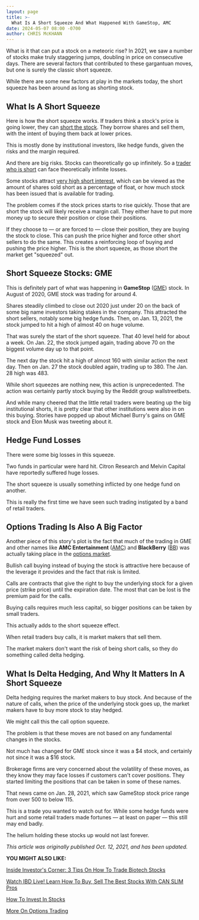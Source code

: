 ```yaml
---
layout: page
title: >-
  What Is A Short Squeeze And What Happened With GameStop, AMC
date: 2024-05-07 08:00 -0700
author: CHRIS McKHANN
---
```





What is it that can put a stock on a meteoric rise? In 2021, we saw a number of stocks make truly staggering jumps, doubling in price on consecutive days. There are several factors that contributed to these gargantuan moves, but one is surely the classic short squeeze.




While there are some new factors at play in the markets today, the short squeeze has been around as long as shorting stock.


What Is A Short Squeeze
-----------------------


Here is how the short squeeze works. If traders think a stock's price is going lower, they can [short the stock](https://www.investors.com/news/technology/shorting-a-stock-short-selling/). They borrow shares and sell them, with the intent of buying them back at lower prices.


This is mostly done by institutional investors, like hedge funds, given the risks and the margin required.


And there are big risks. Stocks can theoretically go up infinitely. So a [trader who is short](https://www.investors.com/news/technology/shorting-a-stock-short-selling/) can face theoretically infinite losses.


Some stocks attract [very high short interest](https://www.investors.com/how-to-invest/investors-corner/what-is-short-interest/), which can be viewed as the amount of shares sold short as a percentage of float, or how much stock has been issued that is available for trading.


The problem comes if the stock prices starts to rise quickly. Those that are short the stock will likely receive a margin call. They either have to put more money up to secure their position or close their positions.


If they choose to — or are forced to — close their position, they are buying the stock to close. This can push the price higher and force other short sellers to do the same. This creates a reinforcing loop of buying and pushing the price higher. This is the short squeeze, as those short the market get "squeezed" out.


Short Squeeze Stocks: GME
-------------------------


This is definitely part of what was happening in **GameStop** ([GME](https://research.investors.com/quote.aspx?symbol=GME)) stock. In August of 2020, GME stock was trading for around 4.


Shares steadily climbed to close out 2020 just under 20 on the back of some big name investors taking stakes in the company. This attracted the short sellers, notably some big hedge funds. Then, on Jan. 13, 2021, the stock jumped to hit a high of almost 40 on huge volume.


That was surely the start of the short squeeze. That 40 level held for about a week. On Jan. 22, the stock jumped again, trading above 70 on the biggest volume day up to that point.


The next day the stock hit a high of almost 160 with similar action the next day. Then on Jan. 27 the stock doubled again, trading up to 380. The Jan. 28 high was 483.


While short squeezes are nothing new, this action is unprecedented. The action was certainly partly stock buying by the Reddit group wallstreetbets.


And while many cheered that the little retail traders were beating up the big institutional shorts, it is pretty clear that other institutions were also in on this buying. Stories have popped up about Michael Burry's gains on GME stock and Elon Musk was tweeting about it.


Hedge Fund Losses
-----------------


There were some big losses in this squeeze.


Two funds in particular were hard hit. Citron Research and Melvin Capital have reportedly suffered huge losses.


The short squeeze is usually something inflicted by one hedge fund on another.


This is really the first time we have seen such trading instigated by a band of retail traders.


Options Trading Is Also A Big Factor
------------------------------------


Another piece of this story's plot is the fact that much of the trading in GME and other names like **AMC Entertainment** ([AMC](https://research.investors.com/quote.aspx?symbol=AMC)) and **BlackBerry** ([BB](https://research.investors.com/quote.aspx?symbol=BB)) was actually taking place in the [options market](https://www.investors.com/category/research/options/).


Bullish call buying instead of buying the stock is attractive here because of the leverage it provides and the fact that risk is limited.


Calls are contracts that give the right to buy the underlying stock for a given price (strike price) until the expiration date. The most that can be lost is the premium paid for the calls.


Buying calls requires much less capital, so bigger positions can be taken by small traders.


This actually adds to the short squeeze effect.


When retail traders buy calls, it is market makers that sell them.


The market makers don't want the risk of being short calls, so they do something called delta hedging.


What Is Delta Hedging, And Why It Matters In A Short Squeeze
------------------------------------------------------------


Delta hedging requires the market makers to buy stock. And because of the nature of calls, when the price of the underlying stock goes up, the market makers have to buy more stock to stay hedged.


We might call this the call option squeeze.


The problem is that these moves are not based on any fundamental changes in the stocks.


Not much has changed for GME stock since it was a \$4 stock, and certainly not since it was a \$16 stock.


Brokerage firms are very concerned about the volatility of these moves, as they know they may face losses if customers can't cover positions. They started limiting the positions that can be taken in some of these names.


That news came on Jan. 28, 2021, which saw GameStop stock price range from over 500 to below 115.


This is a trade you wanted to watch out for. While some hedge funds were hurt and some retail traders made fortunes — at least on paper — this still may end badly.


The helium holding these stocks up would not last forever.


*This article was originally published Oct. 12, 2021, and has been updated.*


**YOU MIGHT ALSO LIKE:**


[Inside Investor's Corner: 3 Tips On How To Trade Biotech Stocks](https://www.investors.com/how-to-invest/investors-corner/how-to-trade-biotech-stocks-three-tips-help-make-more-profits/)


[Watch IBD Live! Learn How To Buy, Sell The Best Stocks With CAN SLIM Pros](https://shop.investors.com/offer/splashresponsive.aspx?id=IBD-Live&intcode=invstcntnartcls%7Ccms%7Cibdlive%7C2020%7C07%7Cibdlive%7Cna%7C%7C727112&src=A00433A)


[How To Invest In Stocks](https://www.investors.com/category/how-to-invest/investors-corner/)


[More On Options Trading](https://www.investors.com/category/research/options/)




